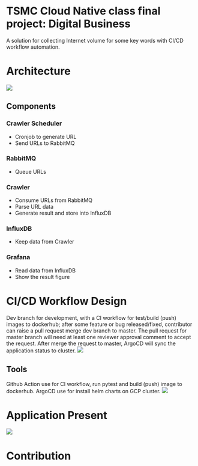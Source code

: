 # TSMC Cloud Native class final project: Digital Business
A solution for collecting Internet volume for some key words with CI/CD workflow automation.

# Architecture
![](https://i.imgur.com/i71m0dX.png)
## Components
### Crawler Scheduler
- Cronjob to generate URL
- Send URLs to RabbitMQ

### RabbitMQ
- Queue URLs

### Crawler
- Consume URLs from RabbitMQ
- Parse URL data
- Generate result and store into InfluxDB

### InfluxDB
- Keep data from Crawler

### Grafana
- Read data from InfluxDB
- Show the result figure

# CI/CD Workflow Design
Dev branch for development, with a CI workflow for test/build (push) images to dockerhub; after some feature or bug released/fixed, contributor can raise a pull request merge dev branch to master.
The pull request for master branch will need at least one reviewer approval comment to accept the request.
After merge the request to master, ArgoCD will sync the application status to cluster.
![](https://i.imgur.com/84ddoUA.png)

## Tools
Github Action use for CI workflow, run pytest and build (push) image to dockerhub.
ArgoCD use for install helm charts on GCP cluster.
![](https://i.imgur.com/E61rfKD.png)

# Application Present

![](https://i.imgur.com/FRo6fP4.jpg)

# Contribution
